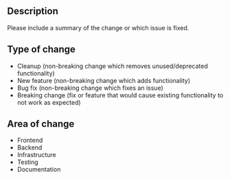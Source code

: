 ## Description

Please include a summary of the change or which issue is fixed.

## Type of change

- Cleanup (non-breaking change which removes unused/deprecated functionality)
- New feature (non-breaking change which adds functionality)
- Bug fix (non-breaking change which fixes an issue)
- Breaking change (fix or feature that would cause existing functionality to not work as expected)

## Area of change

- Frontend
- Backend
- Infrastructure
- Testing
- Documentation
